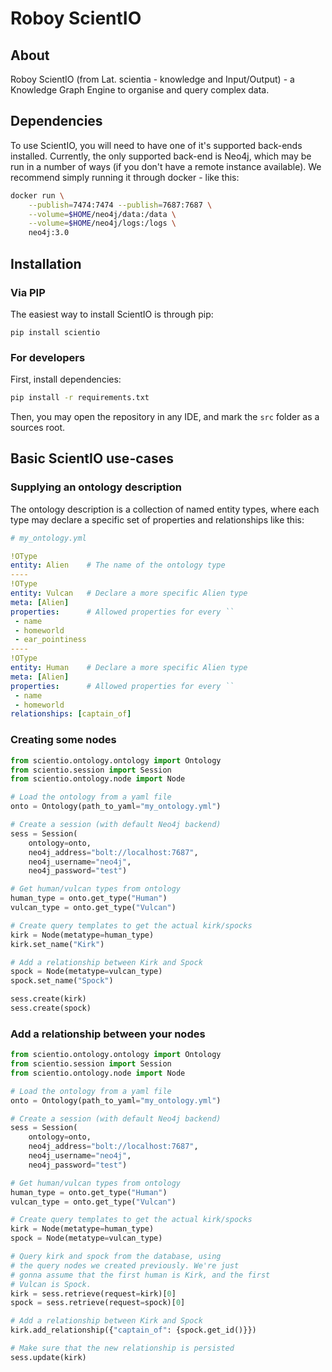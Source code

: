 # Roboy ScientIO

## About

Roboy ScientIO (from Lat. scientia - knowledge and Input/Output) - a Knowledge Graph Engine to organise and query complex data.

## Dependencies

To use ScientIO, you will need to have one of it's supported back-ends installed. Currently, the only supported back-end is Neo4j, which may be run in a number of ways
(if you don't have a remote instance available). We recommend simply running it through docker - like this:

```bash
docker run \
    --publish=7474:7474 --publish=7687:7687 \
    --volume=$HOME/neo4j/data:/data \
    --volume=$HOME/neo4j/logs:/logs \
    neo4j:3.0
```

## Installation

### Via PIP

The easiest way to install ScientIO is through pip:

``
pip install scientio
``

### For developers

First, install dependencies:

```bash
pip install -r requirements.txt
```

Then, you may open the repository in any IDE, and mark the
`src` folder as a sources root.

## Basic ScientIO use-cases

### Supplying an ontology description

The ontology description is a collection of named entity types, where each type may declare a specific set of properties and relationships like this:

```yaml
# my_ontology.yml

!OType
entity: Alien    # The name of the ontology type
----
!OType
entity: Vulcan   # Declare a more specific Alien type
meta: [Alien]
properties:      # Allowed properties for every ``
 - name
 - homeworld
 - ear_pointiness
----
!OType
entity: Human    # Declare a more specific Alien type
meta: [Alien]
properties:      # Allowed properties for every ``
 - name
 - homeworld
relationships: [captain_of]
```

### Creating some nodes

```python
from scientio.ontology.ontology import Ontology
from scientio.session import Session
from scientio.ontology.node import Node

# Load the ontology from a yaml file
onto = Ontology(path_to_yaml="my_ontology.yml")

# Create a session (with default Neo4j backend)
sess = Session(
    ontology=onto,
    neo4j_address="bolt://localhost:7687",
    neo4j_username="neo4j",
    neo4j_password="test")

# Get human/vulcan types from ontology
human_type = onto.get_type("Human")
vulcan_type = onto.get_type("Vulcan")

# Create query templates to get the actual kirk/spocks
kirk = Node(metatype=human_type)
kirk.set_name("Kirk")

# Add a relationship between Kirk and Spock
spock = Node(metatype=vulcan_type)
spock.set_name("Spock")

sess.create(kirk)
sess.create(spock)
```

### Add a relationship between your nodes

```python
from scientio.ontology.ontology import Ontology
from scientio.session import Session
from scientio.ontology.node import Node

# Load the ontology from a yaml file
onto = Ontology(path_to_yaml="my_ontology.yml")

# Create a session (with default Neo4j backend)
sess = Session(
    ontology=onto,
    neo4j_address="bolt://localhost:7687",
    neo4j_username="neo4j",
    neo4j_password="test")

# Get human/vulcan types from ontology
human_type = onto.get_type("Human")
vulcan_type = onto.get_type("Vulcan")

# Create query templates to get the actual kirk/spocks
kirk = Node(metatype=human_type)
spock = Node(metatype=vulcan_type)

# Query kirk and spock from the database, using
# the query nodes we created previously. We're just
# gonna assume that the first human is Kirk, and the first
# Vulcan is Spock.
kirk = sess.retrieve(request=kirk)[0]
spock = sess.retrieve(request=spock)[0]

# Add a relationship between Kirk and Spock
kirk.add_relationship({"captain_of": {spock.get_id()}})

# Make sure that the new relationship is persisted
sess.update(kirk)
```
